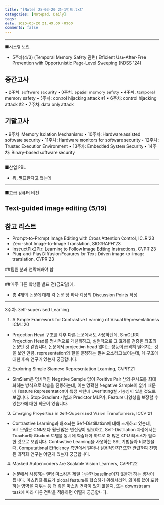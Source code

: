 ```yaml
---
title: "[Note] 25-03-20 25-1텀프.txt"
categories: [Notepad, Daily]
tags: 
date: 2025-03-20 21:49:00 +0900
comments: false
---
```

---


■시스템 보안

- 5주차(4/3) (Temporal Memory Safety 관련)
Efficient Use-After-Free Prevention with Opportunistic Page-Level Sweeping (NDSS '24)


## 중간고사
 ▪ 2주차: software security
 ▪ 3주차: spatial memory safety
 ▪ 4주차: temporal memory safety
 ▪ 5주차: control hijacking attack #1
 ▪ 6주차: control hijacking attack #2
 ▪ 7주차: data only attack

## 기말고사
 ▪ 9주차: Memory Isolation Mechanisms
 ▪ 10주차: Hardware assisted software security
 ▪ 11주차: Hardware monitors for software security
 ▪ 12주차: Trusted Execution Environment
 ▪ 13주차: Embedded System Security
 ▪ 14주차: Binary-based software security

________________________________________________________________________________________

■산업 PBL

- 뭐, 발표한다고 했는데

________________________________________________________________________________________

■고급 컴퓨터 비전

## Text-guided image editing (5/19)
## 참고 리스트
- Prompt-to-Prompt Image Editing with Cross Attention Control, ICLR'23
- Zero-shot Image-to-Image Translation, SIGGRAPH'23
- InstructPix2Pix: Learning to Follow Image Editing Instructions, CVPR'23
- Plug-and-Play Diffusion Features for Text-Driven Image-to-Image translation, CVPR'23

##팀원 분과 연락해봐야 함


----------------------------------------
##매주 다른 학생들 발표 전(금요일)에,
- 총 4개의 논문에 대해 각 논문 당 하나 이상의 Discussion Points 작성
----------------------------------------
3주차. Self-supervised Learning

1. A Simple Framework for Contrastive Learning of Visual Representationss ICML'20
- Projection Head 구조를 이후 다른 논문에서도 사용하던데, SimCLR이 Projection Head를 명시적으로 개념화하고, 실험적으로 그 효과를 검증한 최초의 논문인 것 같습니다. 논문에서 projection head 없이는 성능이 급격히 떨어지는 것을 보인 만큼, representation의 질을 결정하는 필수 요소라고 보이는데, 이 구조에 대한 후속 연구가 있는지 궁금합니다.

2. Exploring Simple Siamese Representation Learning, CVPR'21
- SimSiam은 명시적인 Negative Sample 없이 Positive Pair 간의 유사도를 최대화하는 방식으로 학습을 진행하는데, 이는 명확한 Negative Sample이 없기 때문에 Feature Representation이 특정 패턴에 Overfitting될 가능성이 있을 것으로 보입니다. Stop-Gradient 기법과 Predictor MLP가, Feature 다양성을 보장할 수 있는가에 대한 의문이 있습니다.

3. Emerging Properties in Self-Supervised Vision Transformers, ICCV'21
- Contrastive Learning과 대조되는 Self-Distillation에 대해 소개하고 있는데, ViT 모델은 CNN보다 훨씬 많은 연산량이 필요하고, Self-Distillation 과정에서는 Teacher와 Student 모델을 동시에 학습해야 하므로 더 많은 GPU 리소스가 필요한 것으로 보입니다. Contrastive Learning을 사용하는 SSL 기법들과 비교했을 때, Computational Efficiency 측면에서 얼마나 실용적인지? 또한 관련하여 진행된 최적화 연구는 어떤게 있는지 궁금합니다.

4. Masked Autoencoders Are Scalable Vision Learners, CVPR'22
- 논문에서 사용하는 랜덤 마스킹은 제일 단순한 baseline이지 않을까 하는 생각이 듭니다. 마스킹의 목표가 global feature를 학습하기 위해서라면, 의미를 많이 포함하는 영역을 지우는 등 더 좋은 마스킹 전략이 있지 않을지, 또는 downstream task에 따라 다른 전략을 적용하면 어떨지 궁금합니다.

----------------------------------------




















